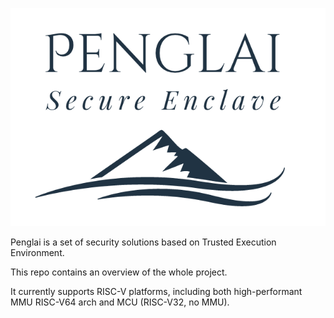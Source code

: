 ![Penglai logo](docs/images/penglai_logo.jpg)

Penglai is a set of security solutions based on Trusted Execution Environment.

This repo contains an overview of the whole project.

It currently supports RISC-V platforms, including both high-performant MMU RISC-V64 arch and MCU (RISC-V32, no MMU).


